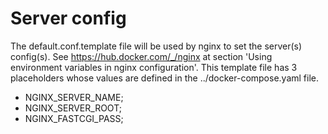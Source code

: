 # Server config
The default.conf.template file will be used by nginx to set the server(s) config(s).
See https://hub.docker.com/_/nginx at section 'Using environment variables in nginx configuration'.
This template file has 3 placeholders whose values are defined in the ../docker-compose.yaml file.
  - NGINX_SERVER_NAME;
  - NGINX_SERVER_ROOT;
  - NGINX_FASTCGI_PASS;
